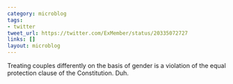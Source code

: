 ```yaml
---
category: microblog
tags:
- twitter
tweet_url: https://twitter.com/ExMember/status/20335072727
links: []
layout: microblog
---
```

Treating couples differently on the basis of gender is a violation of the equal protection clause of the Constitution. Duh.
